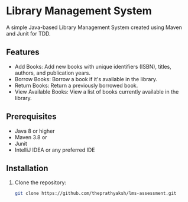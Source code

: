 # Library Management System

A simple Java-based Library Management System created using Maven and Junit for TDD.

## Features
- Add Books: Add new books with unique identifiers (ISBN), titles, authors, and publication years.
- Borrow Books: Borrow a book if it's available in the library.
- Return Books: Return a previously borrowed book.
- View Available Books: View a list of books currently available in the library.

## Prerequisites
- Java 8 or higher
- Maven 3.8 or 
- Junit
- IntelliJ IDEA or any preferred IDE

## Installation
1. Clone the repository:
   ```bash
   git clone https://github.com/theprathyaksh/lms-assessment.git
